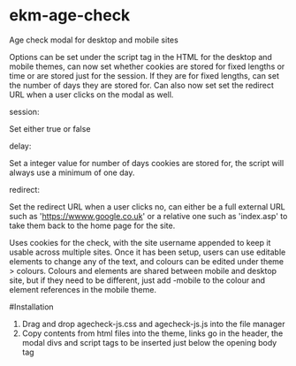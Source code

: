 # ekm-age-check
Age check modal for desktop and mobile sites

Options can be set under the script tag in the HTML for the desktop and mobile themes, can now set whether cookies are stored for fixed lengths or time or are stored just for the session. If they are for fixed lengths, can set the number of days they are stored for. Can also now set set the redirect URL when a user clicks on the modal as well.

session:

Set either true or false

delay:

Set a integer value for number of days cookies are stored for, the script will always use a minimum of one day.

redirect:

Set the redirect URL when a user clicks no, can either be a full external URL such as 'https://wwww.google.co.uk' or a relative one such as 'index.asp' to take them back to the home page for the site.

Uses cookies for the check, with the site username appended to keep it usable across multiple sites. Once it has been setup, users can use editable elements to change any of the text, and colours can be edited under theme > colours. Colours and elements are shared between mobile and desktop site, but if they need to be different, just add -mobile to the colour and element references in the mobile theme.

#Installation
  1. Drag and drop agecheck-js.css and agecheck-js.js into the file manager
  2. Copy contents from html files into the theme, links go in the header, the modal divs and script tags to be inserted just below the opening body tag
